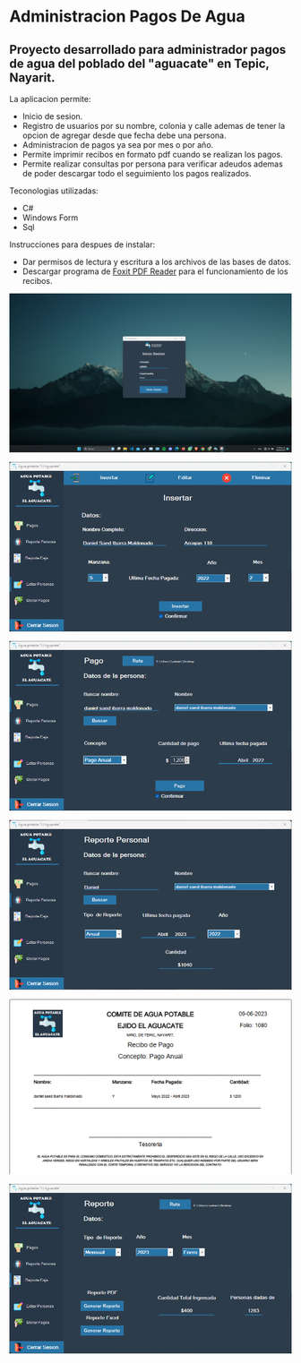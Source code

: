 # Administracion Pagos De Agua

## Proyecto desarrollado para administrador pagos de agua del poblado del "aguacate" en Tepic, Nayarit.

La aplicacion permite:

- Inicio de sesion.
- Registro de usuarios por su nombre, colonia y calle ademas de tener la opcion de agregar desde que fecha debe una persona.
- Administracion de pagos ya sea por mes o por año.
- Permite imprimir recibos en formato pdf cuando se realizan los pagos.
- Permite realizar consultas por persona para verificar adeudos ademas de poder descargar todo el seguimiento los pagos realizados.

Teconologias utilizadas:

- C#
- Windows Form
- Sql

Instrucciones para despues de instalar: 
- Dar permisos de lectura y escritura a los archivos de las bases de datos.
- Descargar programa de [Foxit PDF Reader](https://www.foxit.com/es-la/downloads/#Foxit-Reader/) para el funcionamiento de los recibos.




![alt text](https://github.com/DanielSaed/Administracion-Pagos-Agua/blob/main/img-github/InicioSesion.png)

![alt text](https://github.com/DanielSaed/Administracion-Pagos-Agua/blob/main/img-github/registro.png)

![alt text](https://github.com/DanielSaed/Administracion-Pagos-Agua/blob/main/img-github/pago.png)

![alt text](https://github.com/DanielSaed/Administracion-Pagos-Agua/blob/main/img-github/reportepersona.png)

![alt text](https://github.com/DanielSaed/Administracion-Pagos-Agua/blob/main/img-github/recibo.png)

![alt text](https://github.com/DanielSaed/Administracion-Pagos-Agua/blob/main/img-github/reportecaja.png)
